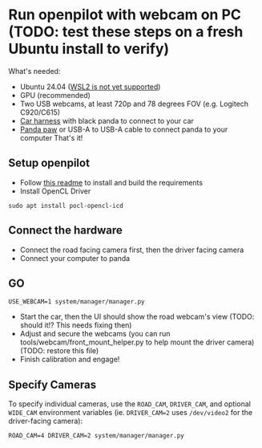 # Run openpilot with webcam on PC (TODO: test these steps on a fresh Ubuntu install to verify)

What's needed:
- Ubuntu 24.04 ([WSL2 is not yet supported](https://github.com/commaai/openpilot/issues/34216))
- GPU (recommended)
- Two USB webcams, at least 720p and 78 degrees FOV (e.g. Logitech C920/C615)
- [Car harness](https://comma.ai/shop/products/comma-car-harness) with black panda to connect to your car
- [Panda paw](https://comma.ai/shop/products/panda-paw) or USB-A to USB-A cable to connect panda to your computer
That's it!

## Setup openpilot
- Follow [this readme](https://github.com/commaai/openpilot/tree/master/tools) to install and build the requirements
- Install OpenCL Driver
```
sudo apt install pocl-opencl-icd
```

## Connect the hardware
- Connect the road facing camera first, then the driver facing camera
- Connect your computer to panda

## GO
```
USE_WEBCAM=1 system/manager/manager.py
```
- Start the car, then the UI should show the road webcam's view (TODO: should it!? This needs fixing then)
- Adjust and secure the webcams (you can run tools/webcam/front_mount_helper.py to help mount the driver camera) (TODO: restore this file)
- Finish calibration and engage!

## Specify Cameras

To specify individual cameras, use the `ROAD_CAM`, `DRIVER_CAM`, and optional `WIDE_CAM` environment variables (ie. `DRIVER_CAM=2` uses `/dev/video2` for the driver-facing camera):
```
ROAD_CAM=4 DRIVER_CAM=2 system/manager/manager.py
```
